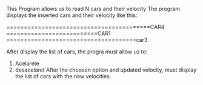 This Program allows us to read N cars and their velocity
The program displays the inserted cars and their velocity like this:

=========================================CAR4
==========================CAR1
=====================================car3

After display the list of cars, the progra must allow us to:
1. Acelarete
2. desacelaret
After the choosen option and updated velocity, must display the list of cars with the new velocities.
